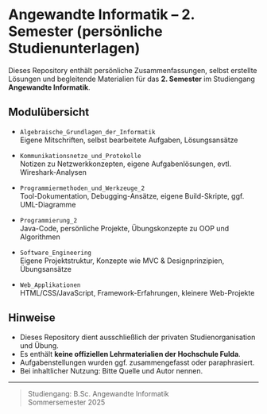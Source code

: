 # Angewandte Informatik – 2. Semester (persönliche Studienunterlagen)

Dieses Repository enthält persönliche Zusammenfassungen, selbst erstellte Lösungen und begleitende Materialien für das **2. Semester** im Studiengang **Angewandte Informatik**.

## Modulübersicht

- `Algebraische_Grundlagen_der_Informatik`  
  Eigene Mitschriften, selbst bearbeitete Aufgaben, Lösungsansätze

- `Kommunikationsnetze_und_Protokolle`  
  Notizen zu Netzwerkkonzepten, eigene Aufgabenlösungen, evtl. Wireshark-Analysen

- `Programmiermethoden_und_Werkzeuge_2`  
  Tool-Dokumentation, Debugging-Ansätze, eigene Build-Skripte, ggf. UML-Diagramme

- `Programmierung_2`  
  Java-Code, persönliche Projekte, Übungskonzepte zu OOP und Algorithmen

- `Software_Engineering`  
  Eigene Projektstruktur, Konzepte wie MVC & Designprinzipien, Übungsansätze

- `Web_Applikationen`  
  HTML/CSS/JavaScript, Framework-Erfahrungen, kleinere Web-Projekte

## Hinweise

- Dieses Repository dient ausschließlich der privaten Studienorganisation und Übung.
- Es enthält **keine offiziellen Lehrmaterialien der Hochschule Fulda**.
- Aufgabenstellungen wurden ggf. zusammengefasst oder paraphrasiert.
- Bei inhaltlicher Nutzung: Bitte Quelle und Autor nennen.

---

> Studiengang: B.Sc. Angewandte Informatik  
> Sommersemester 2025